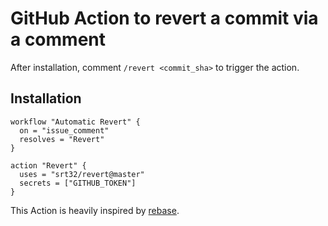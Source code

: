 # GitHub Action to revert a commit via a comment

After installation, comment `/revert <commit_sha>` to trigger the action.

## Installation

```hcl
workflow "Automatic Revert" {
  on = "issue_comment"
  resolves = "Revert"
}

action "Revert" {
  uses = "srt32/revert@master"
  secrets = ["GITHUB_TOKEN"]
}
```

This Action is heavily inspired by [rebase](https://github.com/cirrus-actions/rebase).
